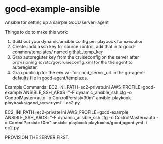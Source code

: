 # gocd-example-ansible
Ansible for setting up a sample GoCD server+agent

Things to do to make this work:
1) Build out your dynamic ansible config per playbook for execution
2) Create+add a ssh key for source control, add that in to gocd-common/templates/ named github_temp_key
3) Grab autoregister key from the cruiseconfig on the server after provisioning at /etc/go/cruiseconfig.xml for the the agent to autoregister.
4) Grab public ip for the env var for gocd_server_url in the go-agent-defaults file in gocd-agent/templates.

Example Commands:
EC2_INI_PATH=ec2-private.ini AWS_PROFILE=gocd-example ANSIBLE_SSH_ARGS="-F dynamic_ansible_ssh.cfg -o ControlMaster=auto -o ControlPersist=30m" ansible-playbook playbooks/gocd_server.yml -i ec2.py

EC2_INI_PATH=ec2-private.ini AWS_PROFILE=gocd-example ANSIBLE_SSH_ARGS="-F dynamic_ansible_ssh.cfg -o ControlMaster=auto -o ControlPersist=30m" ansible-playbook playbooks/gocd_agent.yml -i ec2.py

PROVISION THE SERVER FIRST.
